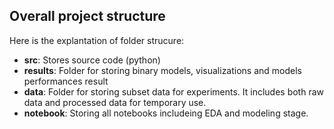 ## Overall project structure

Here is the explantation of folder strucure:
- **src**: Stores source code (python) 
- **results**: Folder for storing binary models, visualizations and models performances result
- **data**: Folder for storing subset data for experiments. It includes both raw data and processed data for temporary use.
- **notebook**: Storing all notebooks includeing EDA and modeling stage.
